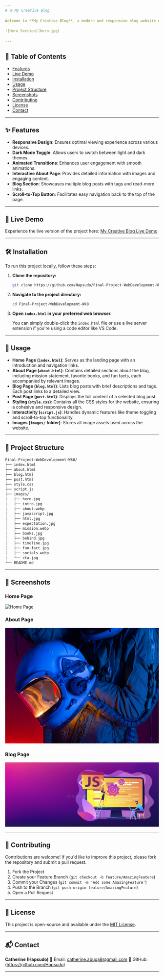 ```yaml
---
# 🌐 My Creative Blog

Welcome to **My Creative Blog**, a modern and responsive blog website designed to share insights, stories, and ideas. This project demonstrates the use of HTML, CSS, and JavaScript to create a visually appealing and interactive blog.

![Hero Section](hero.jpg)

---
```


## 📌 Table of Contents

* [Features](#features)
* [Live Demo](#live-demo)
* [Installation](#installation)
* [Usage](#usage)
* [Project Structure](#project-structure)
* [Screenshots](#screenshots)
* [Contributing](#contributing)
* [License](#license)
* [Contact](#contact)

---

## ✨ Features

* **Responsive Design**: Ensures optimal viewing experience across various devices.
* **Dark Mode Toggle**: Allows users to switch between light and dark themes.
* **Animated Transitions**: Enhances user engagement with smooth animations.
* **Interactive About Page**: Provides detailed information with images and engaging content.
* **Blog Section**: Showcases multiple blog posts with tags and read-more links.
* **Scroll-to-Top Button**: Facilitates easy navigation back to the top of the page.

---

## 🚀 Live Demo

Experience the live version of the project here: [My Creative Blog Live Demo](https://hapsudo.github.io/Final-Project-WebDevelopment-Wk8/) 

---

## 🛠️ Installation

To run this project locally, follow these steps:

1. **Clone the repository:**

   ```bash
   git clone https://github.com/Hapsudo/Final-Project-WebDevelopment-Wk8.git
   ```

2. **Navigate to the project directory:**

   ```bash
   cd Final-Project-WebDevelopment-Wk8
   ```

3. **Open `index.html` in your preferred web browser.**

   You can simply double-click the `index.html` file or use a live server extension if you're using a code editor like VS Code.

---

## 📖 Usage

* **Home Page (`index.html`)**: Serves as the landing page with an introduction and navigation links.
* **About Page (`about.html`)**: Contains detailed sections about the blog, including mission statement, favorite books, and fun facts, each accompanied by relevant images.
* **Blog Page (`blog.html`)**: Lists blog posts with brief descriptions and tags. Each post links to a detailed view.
* **Post Page (`post.html`)**: Displays the full content of a selected blog post.
* **Styling (`style.css`)**: Contains all the CSS styles for the website, ensuring a cohesive and responsive design.
* **Interactivity (`script.js`)**: Handles dynamic features like theme toggling and scroll-to-top functionality.
* **Images (`images/` folder)**: Stores all image assets used across the website.

---

## 📁 Project Structure

```
Final-Project-WebDevelopment-Wk8/
├── index.html
├── about.html
├── blog.html
├── post.html
├── style.css
├── script.js
├── images/
│   ├── hero.jpg
│   ├── intro.jpg
│   ├── about.webp
│   ├── javascript.jpg
│   ├── html.jpg
│   ├── expectation.jpg
│   ├── mission.webp
│   ├── books.jpg
│   ├── behind.jpg
│   ├── timeline.jpg
│   ├── fun-fact.jpg
│   ├── socials.webp
│   └── cta.jpg
└── README.md
```

---

## 📸 Screenshots

### Home Page

![Home Page](hero.jpg)

### About Page

![About Page](intro.jpg)

### Blog Page

![Blog Page](javascript.jpg)

---

## 🤝 Contributing

Contributions are welcome! If you'd like to improve this project, please fork the repository and submit a pull request.

1. Fork the Project
2. Create your Feature Branch (`git checkout -b feature/AmazingFeature`)
3. Commit your Changes (`git commit -m 'Add some AmazingFeature'`)
4. Push to the Branch (`git push origin feature/AmazingFeature`)
5. Open a Pull Request

---

## 📄 License

This project is open-source and available under the [MIT License](LICENSE).

---

## 📬 Contact

**Catherine (Hapsudo)**
📧 Email: catherine.abuga8@gmail.com
🔗 GitHub: (https://github.com/Hapsudo)

---
